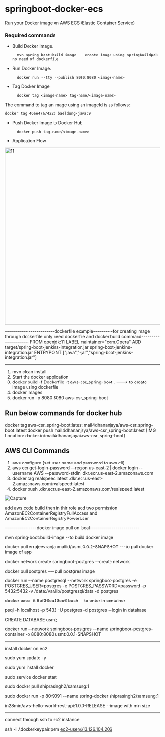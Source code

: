 # springboot-docker-ecs
Run your Docker image on AWS ECS (Elastic Container Service)

### Required commands

- Build Docker Image.

		mvn spring-boot:build-image  --create image using springbuildpck  no need of dockerfile
   
- Run Docker Image.

		docker run --tty --publish 8080:8080 <image-name>
    
- Tag Docker Image

		docker tag <image-name> tag-name/<image-name>

The command to tag an image using an imageId is as follows:

    docker tag 46ee47a7422d baeldung-java:9

- Push Docker Image to Docker Hub

		docker push tag-name/<image-name>
		
- Application Flow  

<img width="576" alt="11" src="https://user-images.githubusercontent.com/25712816/91267149-570d0780-e790-11ea-8497-806b30cbcfc2.PNG">

-------------------------dockerfile example----------for creating image through dockerfile only need dockerfile and docker build command---------------------
FROM openjdk:11
LABEL maintainer="com.Opera"
ADD target/spring-boot-jenkins-integration.jar spring-boot-jenkins-integration.jar
ENTRYPOINT ["java","-jar","spring-boot-jenkins-integration.jar"]

-----------------------------------------


1.	mvn clean install
2.	Start the docker application
3.	docker build -f Dockerfile -t aws-csr_spring-boot .   ---> to create image using dockerfile
4.	docker images
5.	docker run -p 8080:8080 aws-csr_spring-boot

Run below commands for docker hub
-----------------------------------
docker tag aws-csr_spring-boot:latest mail4dhananjaya/aws-csr_spring-boot:latest
docker push mail4dhananjaya/aws-csr_spring-boot:latest  [IMG Location:  docker.io/mail4dhananjaya/aws-csr_spring-boot]



AWS CLI Commands
----------
1.  aws configure [set user name and password to aws cli]
2.	aws ecr get-login-password --region us-east-2 | docker login --username AWS --password-stdin <accID>.dkr.ecr.us-east-2.amazonaws.com
3.	docker tag realspeed:latest <accID>.dkr.ecr.us-east-2.amazonaws.com/realspeed:latest
4.	docker push <accID>.dkr.ecr.us-east-2.amazonaws.com/realspeed:latest



![Capture](https://user-images.githubusercontent.com/25712816/92306201-ef826380-efaa-11ea-9704-5304319e0517.PNG)

add aws code build then in thir role add two permission AmazonEC2ContainerRegistryFullAccess and AmazonEC2ContainerRegistryPowerUser

----------------docker image pull on local-------------------------

mvn spring-boot:build-image  --to build docker image

docker pull errajeevranjanmailid/usmt:0.0.2-SNAPSHOT  ---to pull docker image of app


docker network create springboot-postgres  --create network

docker pull postgres --- pull postgres image

docker run --name postgresql --network springboot-postgres -e POSTGRES_USER=postgres -e POSTGRES_PASSWORD=password -p 5432:5432 -v /data:/var/lib/postgresql/data -d postgres

docker exec -it 6ef36ea49ec6 bash  -- to enter in container

psql -h localhost -p 5432 -U postgres -d postgres   --login in database

CREATE DATABASE usmt;

docker run --network springboot-postgres --name springboot-postgres-container -p 8080:8080 usmt:0.0.1-SNAPSHOT


--------------------------------

install docker on ec2

sudo yum update -y

sudo yum install docker

sudo service docker start

sudo docker pull shiprasingh2/samsung:1

sudo docker run -p 80:9091 --name spring-docker shiprasingh2/samsung:1


in28min/aws-hello-world-rest-api:1.0.0-RELEASE --image with min size




-------------------------
connect through ssh to ec2 instance

ssh -i .\dockerkeypair.pem ec2-user@13.126.104.206

